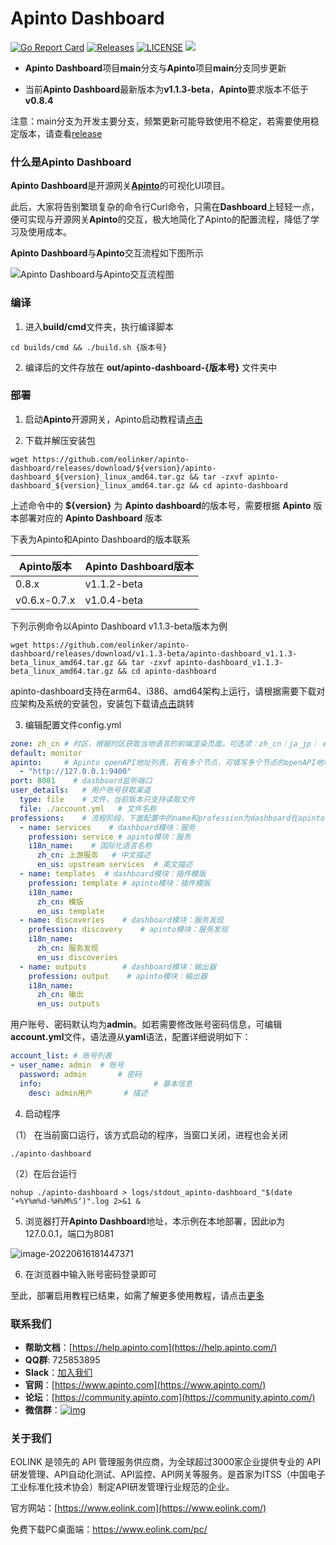 # Apinto Dashboard

[![Go Report Card](https://goreportcard.com/badge/github.com/eolinker/apinto-dashboard)](https://goreportcard.com/report/github.com/eolinker/apinto-dashboard) [![Releases](https://img.shields.io/github/release/eolinker/apinto-dashboard/all.svg?style=flat-square)](https://github.com/eolinker/apinto-dashboard/releases) [![LICENSE](https://img.shields.io/github/license/eolinker/Apinto-dashboard.svg?style=flat-square)](https://github.com/eolinker/apinto-dashboard/blob/main/LICENSE) ![](https://shields.io/github/downloads/eolinker/apinto-dashboard/total)

* **Apinto Dashboard**项目**main**分支与**Apinto**项目**main**分支同步更新

* 当前**Apinto Dashboard**最新版本为**v1.1.3-beta**，**Apinto**要求版本不低于**v0.8.4**

注意：main分支为开发主要分支，频繁更新可能导致使用不稳定，若需要使用稳定版本，请查看[release](https://github.com/eolinker/apinto-dashboard/releases)


### 什么是Apinto Dashboard

**Apinto Dashboard**是开源网关[**Apinto**](https://github.com/eolinker/apinto)的可视化UI项目。

此后，大家将告别繁琐复杂的命令行Curl命令，只需在**Dashboard**上轻轻一点，便可实现与开源网关**Apinto**的交互，极大地简化了Apinto的配置流程，降低了学习及使用成本。

**Apinto Dashboard**与**Apinto**交互流程如下图所示

![Apinto Dashboard与Apinto交互流程图](https://user-images.githubusercontent.com/14105999/175314303-4df9bfad-2abc-4e4a-9f24-30a8e3b64802.jpg)

### 编译

1. 进入**build/cmd**文件夹，执行编译脚本

```
cd builds/cmd && ./build.sh {版本号}
```

2. 编译后的文件存放在 **out/apinto-dashboard-{版本号}** 文件夹中

### 部署

1. 启动**Apinto**开源网关，Apinto启动教程请[点击](https://github.com/eolinker/apinto/#get-start)

2. 下载并解压安装包

```
wget https://github.com/eolinker/apinto-dashboard/releases/download/${version}/apinto-dashboard_${version}_linux_amd64.tar.gz && tar -zxvf apinto-dashboard_${version}_linux_amd64.tar.gz && cd apinto-dashboard
```

上述命令中的 **${version}** 为 **Apinto dashboard**的版本号，需要根据 **Apinto** 版本部署对应的 **Apinto Dashboard** 版本

下表为Apinto和Apinto Dashboard的版本联系

| Apinto版本   | Apinto Dashboard版本 |
| ------------ | -------------------- |
| 0.8.x        | v1.1.2-beta          |
| v0.6.x-0.7.x | v1.0.4-beta          |


下列示例命令以Apinto Dashboard v1.1.3-beta版本为例

```
wget https://github.com/eolinker/apinto-dashboard/releases/download/v1.1.3-beta/apinto-dashboard_v1.1.3-beta_linux_amd64.tar.gz && tar -zxvf apinto-dashboard_v1.1.3-beta_linux_amd64.tar.gz && cd apinto-dashboard
```

apinto-dashboard支持在arm64、i386、amd64架构上运行，请根据需要下载对应架构及系统的安装包，安装包下载请[点击](https://github.com/eolinker/apinto-dashboard/releases)跳转

3. 编辑配置文件config.yml

```yaml
zone: zh_cn # 时区，根据时区获取当地语言的前端渲染页面，可选项：zh_cn｜ja_jp｜ en_us，当前版本仅支持zh_cn
default: monitor
apinto:		# Apinto openAPI地址列表，若有多个节点，可填写多个节点的openAPI地址
  - "http://127.0.0.1:9400"   
port: 8081    # dashboard监听端口
user_details:	# 用户账号获取渠道
  type: file	# 文件，当前版本只支持读取文件
  file: ./account.yml	# 文件名称
professions:    # 流程阶段，下面配置中的name和profession为dashboard在apinto的映射名称，下述配置内容将会在dashboard导航栏中展现
  - name: services    # dashboard模块：服务
    profession: service # apinto模块：服务
    i18n_name:    # 国际化语言名称
      zh_cn: 上游服务   # 中文描述
      en_us: upstream services  # 英文描述
  - name: templates  # dashboard模块：插件模版
    profession: template # apinto模块：插件模版
    i18n_name:
      zh_cn: 模版
      en_us: template
  - name: discoveries    # dashboard模块：服务发现
    profession: discovery    # apinto模块：服务发现
    i18n_name:
      zh_cn: 服务发现
      en_us: discoveries
  - name: outputs        # dashboard模块：输出器
    profession: output    # apinto模块：输出器
    i18n_name:
      zh_cn: 输出
      en_us: outputs
```

用户账号、密码默认均为**admin**。如若需要修改账号密码信息，可编辑**account.yml**文件，语法遵从**yaml**语法，配置详细说明如下：

```yaml
account_list: # 账号列表
- user_name: admin	# 账号
  password: admin		# 密码
  info:							# 基本信息
    desc: admin用户		# 描述
```

4. 启动程序

（1） 在当前窗口运行，该方式启动的程序，当窗口关闭，进程也会关闭

```
./apinto-dashboard
```

（2）在后台运行

``` 
nohup ./apinto-dashboard > logs/stdout_apinto-dashboard_"$(date ‘+%Y%m%d-%H%M%S‘)".log 2>&1 &
```

5. 浏览器打开**Apinto Dashboard**地址，本示例在本地部署，因此ip为127.0.0.1，端口为8081

![image-20220616181447371](https://user-images.githubusercontent.com/14105999/174442723-1fe42ac5-012c-4f60-b1ec-e147d8d8ca9b.png)

6. 在浏览器中输入账号密码登录即可

至此，部署启用教程已结束，如需了解更多使用教程，请点击[更多](https://help.apinto.com/docs/apinto-dashboard)

### 联系我们

- **帮助文档**：[https://help.apinto.com](https://help.apinto.com/)
- **QQ群**: 725853895
- **Slack**：[加入我们](https://join.slack.com/t/slack-zer6755/shared_invite/zt-u7wzqp1u-aNA0XK9Bdb3kOpN03jRmYQ)
- **官网**：[https://www.apinto.com](https://www.apinto.com/)
- **论坛**：[https://community.apinto.com](https://community.apinto.com/)
- **微信群**：[![img](https://user-images.githubusercontent.com/25589530/149860447-5879437b-3cda-4833-aee3-69a2e538e85d.png)](https://user-images.githubusercontent.com/25589530/149860447-5879437b-3cda-4833-aee3-69a2e538e85d.png)

### 关于我们

EOLINK 是领先的 API 管理服务供应商，为全球超过3000家企业提供专业的 API 研发管理、API自动化测试、API监控、API网关等服务。是首家为ITSS（中国电子工业标准化技术协会）制定API研发管理行业规范的企业。

官方网站：[https://www.eolink.com](https://www.eolink.com/)

免费下载PC桌面端：https://www.eolink.com/pc/
